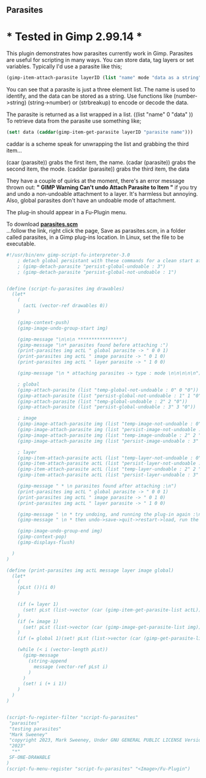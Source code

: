 ## Parasites

# * Tested in Gimp 2.99.14 *

This plugin demonstrates how parasites currently work in Gimp. Parasites are
useful for scripting in many ways. You can store data, tag layers or set variables.
Typically I'd use a parasite like this;

```scheme
(gimp-item-attach-parasite layerID (list "name" mode "data as a string"))

```

You can see that a parasite is just a three element list. The name is used
to identify, and the data can be stored as a string. Use functions like
(number->string) (string->number) or (strbreakup) to encode or decode the data.

The parasite is returned as a list wrapped in a list. ((list "name" 0 "data" )) 
To retrieve data from the parasite use something like;

```scheme
(set! data (caddar(gimp-item-get-parasite layerID "parasite name")))
```

caddar is a scheme speak for unwrapping the list and grabbing the third item...

(caar (parasite)) grabs the first item, the name.
(cadar (parasite)) grabs the second item, the mode.
(caddar (parasite)) grabs the third item, the data


They have a couple of quirks at the moment, there's an error message thrown out:
**"  GIMP Warning Can't undo Attach Parasite to Item  "**  if you try and undo
a non-undoable attachment to a layer. It's harmless but annoying.
Also, global parasites don't have an undoable mode of attachment.


  
  
The plug-in should appear in a Fu-Plugin menu.  
  
To download [**parasites.scm**](https://raw.githubusercontent.com/script-fu/script-fu.github.io/main/plug-ins/parasites/parasites.scm)  
...follow the link, right click the page, Save as parasites.scm, in a folder called parasites, in a Gimp plug-ins location.  In Linux, set the file to be executable.
  


```scheme
#!/usr/bin/env gimp-script-fu-interpreter-3.0
    ; detach global persistant with these commands for a clean start after use
    ; (gimp-detach-parasite "persist-global-undoable : 3")
    ; (gimp-detach-parasite "persist-global-not-undoable : 1")


(define (script-fu-parasites img drawables)
  (let*
    (
      (actL (vector-ref drawables 0))
    )

    (gimp-context-push)
    (gimp-image-undo-group-start img)

    (gimp-message "\n\n\n ****************")
    (gimp-message "\n* parasites found before attaching :")
    (print-parasites img actL " global parasite -> " 0 0 1)
    (print-parasites img actL " image parasite -> " 0 1 0)
    (print-parasites img actL " layer parasite -> " 1 0 0)

    (gimp-message "\n * attaching parasites -> type : mode \n\n\n\n\n")

    ; global
    (gimp-attach-parasite (list "temp-global-not-undoable : 0" 0 "0"))
    (gimp-attach-parasite (list "persist-global-not-undoable : 1" 1 "0"))
    (gimp-attach-parasite (list "temp-global-undoable : 2" 2 "0"))
    (gimp-attach-parasite (list "persist-global-undoable : 3" 3 "0"))

    ; image
    (gimp-image-attach-parasite img (list "temp-image-not-undoable : 0" 0 "0"))
    (gimp-image-attach-parasite img (list "persist-image-not-undoable : 1" 1"0"))
    (gimp-image-attach-parasite img (list "temp-image-undoable : 2" 2 "0"))
    (gimp-image-attach-parasite img (list "persist-image-undoable : 3" 3 "0"))

    ; layer
    (gimp-item-attach-parasite actL (list "temp-layer-not-undoable : 0" 0 "0"))
    (gimp-item-attach-parasite actL (list "persist-layer-not-undoable : 1"1"0"))
    (gimp-item-attach-parasite actL (list "temp-layer-undoable : 2" 2 "0"))
    (gimp-item-attach-parasite actL (list "persist-layer-undoable : 3" 3 "0"))

    (gimp-message " * \n parasites found after attaching :\n")
    (print-parasites img actL " global parasite -> " 0 0 1)
    (print-parasites img actL " image parasite -> " 0 1 0)
    (print-parasites img actL " layer parasite -> " 1 0 0)

    (gimp-message " \n * try undoing, and running the plug-in again :\n")
    (gimp-message " \n * then undo->save->quit->restart->load, run the plug-in")

    (gimp-image-undo-group-end img)
    (gimp-context-pop)
    (gimp-displays-flush)

  )
)

(define (print-parasites img actL message layer image global)
  (let*
    (
    (pLst ())(i 0)
    )

    (if (= layer 1)
      (set! pLst (list->vector (car (gimp-item-get-parasite-list actL))))
    )
    (if (= image 1)
      (set! pLst (list->vector (car (gimp-image-get-parasite-list img))))
    )
    (if (= global 1)(set! pLst (list->vector (car (gimp-get-parasite-list)))))

    (while (< i (vector-length pLst))
      (gimp-message
        (string-append
          message (vector-ref pLst i)
        )
      )
      (set! i (+ i 1))
    )
  )
)


(script-fu-register-filter "script-fu-parasites"
 "parasites" 
 "testing parasites" 
 "Mark Sweeney"
 "copyright 2023, Mark Sweeney, Under GNU GENERAL PUBLIC LICENSE Version 3"
 "2023"
  "*"
 SF-ONE-DRAWABLE
)
(script-fu-menu-register "script-fu-parasites" "<Image>/Fu-Plugin")



```